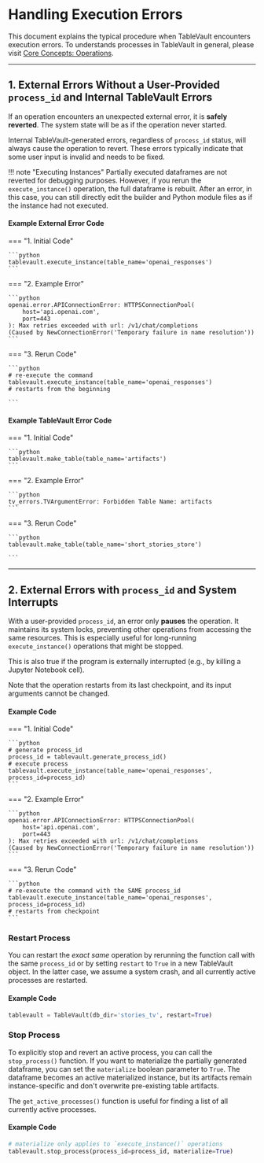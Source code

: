 # Handling Execution Errors

This document explains the typical procedure when TableVault encounters execution errors. To understands processes in TableVault in general, please visit [Core Concepts: Operations](../core_concepts/operations.md).

---

## 1. External Errors Without a User-Provided `process_id` and Internal TableVault Errors

If an operation encounters an unexpected external error, it is **safely reverted**. The system state will be as if the operation never started.

Internal TableVault-generated errors, regardless of `process_id` status, will always cause the operation to revert. These errors typically indicate that some user input is invalid and needs to be fixed.

!!! note "Executing Instances"
    Partially executed dataframes are not reverted for debugging purposes. However, if you rerun the `execute_instance()` operation, the full dataframe is rebuilt. After an error, in this case, you can still directly edit the builder and Python module files as if the instance had not executed.

#### Example External Error Code

=== "1. Initial Code"

    ```python
    tablevault.execute_instance(table_name='openai_responses')
    ```

=== "2. Example Error"

    ```python
    openai.error.APIConnectionError: HTTPSConnectionPool(
        host='api.openai.com',
        port=443
    ): Max retries exceeded with url: /v1/chat/completions
    (Caused by NewConnectionError('Temporary failure in name resolution'))
    ```

=== "3. Rerun Code"

    ```python
    # re-execute the command
    tablevault.execute_instance(table_name='openai_responses')
    # restarts from the beginning

    ```

#### Example TableVault Error Code

=== "1. Initial Code"

    ```python
    tablevault.make_table(table_name='artifacts')
    ```

=== "2. Example Error"

    ```python
    tv_errors.TVArgumentError: Forbidden Table Name: artifacts
    ```

=== "3. Rerun Code"

    ```python
    tablevault.make_table(table_name='short_stories_store')

    ```

---

## 2. External Errors with `process_id` and System Interrupts

With a user-provided `process_id`, an error only **pauses** the operation. It maintains its system locks, preventing other operations from accessing the same resources. This is especially useful for long-running `execute_instance()` operations that might be stopped.

This is also true if the program is externally interrupted (e.g., by killing a Jupyter Notebook cell).

Note that the operation restarts from its last checkpoint, and its input arguments cannot be changed.

#### Example Code

=== "1. Initial Code"

    ```python
    # generate process_id
    process_id = tablevault.generate_process_id()
    # execute process
    tablevault.execute_instance(table_name='openai_responses', process_id=process_id)
    ```

=== "2. Example Error"

    ```python
    openai.error.APIConnectionError: HTTPSConnectionPool(
        host='api.openai.com',
        port=443
    ): Max retries exceeded with url: /v1/chat/completions
    (Caused by NewConnectionError('Temporary failure in name resolution'))
    ```

=== "3. Rerun Code"

    ```python
    # re-execute the command with the SAME process_id
    tablevault.execute_instance(table_name='openai_responses', process_id=process_id)
    # restarts from checkpoint
    ```

### Restart Process

You can restart the *exact same* operation by rerunning the function call with the same `process_id` or by setting `restart` to `True` in a new TableVault object. In the latter case, we assume a system crash, and all currently active processes are restarted.

#### Example Code

```python
tablevault = TableVault(db_dir='stories_tv', restart=True)
```

### Stop Process
To explicitly stop and revert an active process, you can call the `stop_process()` function. If you want to materialize the partially generated dataframe, you can set the `materialize` boolean parameter to `True`. The dataframe becomes an active materialized instance, but its artifacts remain instance-specific and don't overwrite pre-existing table artifacts.

The `get_active_processes()` function is useful for finding a list of all currently active processes.

#### Example Code

```python
# materialize only applies to `execute_instance()` operations
tablevault.stop_process(process_id=process_id, materialize=True)
```